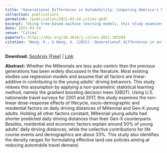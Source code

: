 ```yaml
---
title: "Generational Differences in Automobility: Comparing America's Millennials and Gen Xers Using Gradient Boosting Decision Trees"
collection: publications
permalink: /publication/2021-03-24-cities-gbdt
excerpt: "Using tree-based machine learning models, this study examines the non-linear dose-response effects of lifecycle, socio-demographic and residential factors on daily driving distances of Millennial and Gen-X young adults."
date: 2021-03-24
venue: "Cities"
paperurl: https://doi.org/10.1016/j.cities.2021.103204
citation: "Wang, K., & Wang, X. (2021). Generational differences in automobility: Comparing America's Millennials and Gen Xers using gradient boosting decision trees. <i>Cities, 114</i>, 103204."
---
```


**Download:** [SocArxiv (Free)](https://osf.io/preprints/socarxiv/n3a9e/) \| [Link](https://doi.org/10.1016/j.cities.2021.103204)

**Abstract:**
Whether the Millennials are less auto-centric than the previous generations has been widely discussed in the literature. Most existing studies use regression models and assume that all factors are linear-additive in contributing to the young adults' driving behaviors. This study relaxes this assumption by applying a non-parametric statistical learning method, namely the gradient boosting decision trees (GBDT). Using U.S. nationwide travel surveys for 2001 and 2017, this study examines the non-linear dose-response effects of lifecycle, socio-demographic and residential factors on daily driving distances of Millennial and Gen-X young adults. Holding all other factors constant, Millennial young adults had shorter predicted daily driving distances than their Gen-X counterparts. Besides, residential and economic factors explain around 50% of young adults' daily driving distances, while the collective contributions for life course events and demographics are about 33%. This study also identifies the density ranges for formulating effective land use policies aiming at reducing automobile travel demand. 
